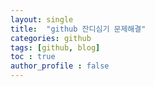 ```yaml
---
layout: single
title:  "github 잔디심기 문제해결"
categories: github
tags: [github, blog] 
toc : true
author_profile : false 
---
```

